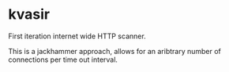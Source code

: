 kvasir
======

First iteration internet wide HTTP scanner.

This is a jackhammer approach, allows for an aribtrary number of connections per time out interval. 

